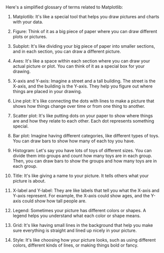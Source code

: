 Here's a simplified glossary of terms related to Matplotlib:

1. Matplotlib: It's like a special tool that helps you draw pictures and charts with your data.

2. Figure: Think of it as a big piece of paper where you can draw different plots or pictures.

3. Subplot: It's like dividing your big piece of paper into smaller sections, and in each section, you can draw a different picture.

4. Axes: It's like a space within each section where you can draw your actual picture or plot. You can think of it as a special box for your drawing.

5. X-axis and Y-axis: Imagine a street and a tall building. The street is the X-axis, and the building is the Y-axis. They help you figure out where things are placed in your drawing.

6. Line plot: It's like connecting the dots with lines to make a picture that shows how things change over time or from one thing to another.

7. Scatter plot: It's like putting dots on your paper to show where things are and how they relate to each other. Each dot represents something special.

8. Bar plot: Imagine having different categories, like different types of toys. You can draw bars to show how many of each toy you have.

9. Histogram: Let's say you have lots of toys of different sizes. You can divide them into groups and count how many toys are in each group. Then, you can draw bars to show the groups and how many toys are in each group.

10. Title: It's like giving a name to your picture. It tells others what your picture is about.

11. X-label and Y-label: They are like labels that tell you what the X-axis and Y-axis represent. For example, the X-axis could show ages, and the Y-axis could show how tall people are.

12. Legend: Sometimes your picture has different colors or shapes. A legend helps you understand what each color or shape means.

13. Grid: It's like having small lines in the background that help you make sure everything is straight and lined up nicely in your picture.

14. Style: It's like choosing how your picture looks, such as using different colors, different kinds of lines, or making things bold or fancy.
